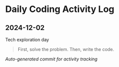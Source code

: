 # Daily Coding Activity Log

## 2024-12-02

Tech exploration day

> First, solve the problem. Then, write the code.

*Auto-generated commit for activity tracking*
